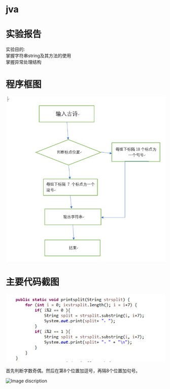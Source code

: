 # jva
实验报告<br>
=========

实验目的:<br>
掌握字符串string及其方法的使用<br>
掌握异常处理结构<br>

程序框图<br>
==========

![Image discription](https://github.com/lxy210bipt/jva/blob/master/%E6%8D%95%E8%8E%B7lxy.PNG)

主要代码截图<br>
=========

![Image discription](https://github.com/lxy210bipt/jva/blob/master/%E6%88%AA%E5%9B%BElxy1.PNG)




首先判断字数奇偶。然后在第8个位置加逗号，再隔8个位置加句号。<br>


![Image discription]()
